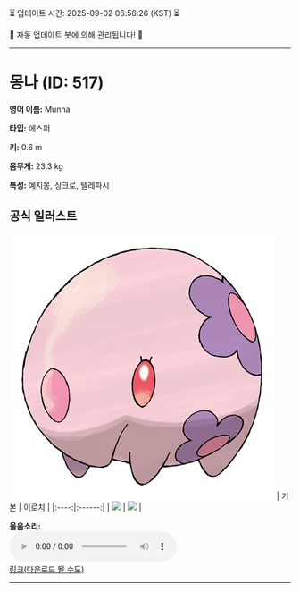 
⏳ 업데이트 시간: 2025-09-02 06:56:26 (KST) ⏳

🤖 자동 업데이트 봇에 의해 관리됩니다! 🤖

---

# 몽나 (ID: 517)
**영어 이름:** Munna

**타입:** 에스퍼

**키:** 0.6 m

**몸무게:** 23.3 kg

**특성:** 예지몽, 싱크로, 텔레파시

## 공식 일러스트
![](https://raw.githubusercontent.com/PokeAPI/sprites/master/sprites/pokemon/other/official-artwork/517.png)
| 기본 | 이로치 |
|:----:|:------:|
| <img src="http://play.pokemonshowdown.com/sprites/ani/munna.gif" width="200"> | <img src="http://play.pokemonshowdown.com/sprites/ani-shiny/munna.gif" width="200"> |

**울음소리:**<br><audio controls src="https://raw.githubusercontent.com/PokeAPI/cries/main/cries/pokemon/latest/517.ogg"></audio><br> [링크(다운로드 될 수도)](https://raw.githubusercontent.com/PokeAPI/cries/main/cries/pokemon/latest/517.ogg)


---

